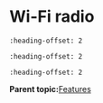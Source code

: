 # Wi-Fi radio


```{include} ../topics/client_mode.md
:heading-offset: 2
```

```{include} ../topics/ap_mode.md
:heading-offset: 2
```

```{include} ../topics/ap-sta_mode.md
:heading-offset: 2
```

**Parent topic:**[Features](../topics/features.md)

